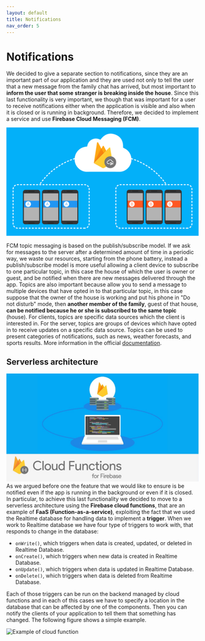 ```yaml
---
layout: default
title: Notifications
nav_order: 5
---
```

# Notifications

We decided to give a separate section to notifications, since they are an important part of our application and they are used not only to tell the user that a new message from the family chat has arrived, but most important to **inform the user that some stranger is breaking inside the house**. Since this last functionality is very important, we though that was important for a user to receive notifications either when the application is visible and also when it is closed or is running in background. Therefore, we decided to implement a service and use **Firebase Cloud Messaging (FCM)**.

![Cloud messaging](../images/cloud-messaging.png)

FCM topic messaging is based on the publish/subscribe model. If we ask for messages to the server after a determined amount of time in a periodic way, we waste our resources, starting from the phone battery, instead a publish/subscribe model is more useful allowing a client device to subscribe to one particular topic, in this case the house of which the user is owner or guest, and be notified when there are new messages delivered through the app. Topics are also important because allow you to send a message to multiple devices that have opted in to that particular topic, in this case suppose that the owner of the house is working and put his phone in "Do not disturb" mode, then **another member of the family**, guest of that house, **can be notified because he or she is subscribed to the same topic** (house). For clients, topics are specific data sources which the client is interested in. For the server, topics are groups of devices which have opted in to receive updates on a specific data source. Topics can be used to present categories of notifications, such as news, weather forecasts, and sports results. More information in the official [documentation](https://firebase.google.com/docs/cloud-messaging/android/topic-messaging).


## Serverless architecture

![Functions](../images/functions.jpg)
As we argued before one the feature that we would like to ensure is be notified even if the app is running in the background or even if it is closed. In particular, to achieve this last functionality we decided to move to a serverless architecture using the **Firebase cloud functions**, that are an example of **FaaS (Function-as-a-service)**, exploiting the fact that we used the Realtime database for handling data to implement a **trigger**. When we work to Realtime database we have four type of triggers to work with, that responds to change in the database:

- ```onWrite()```, which triggers when data is created, updated, or deleted in Realtime Database.
- ```onCreate()```, which triggers when new data is created in Realtime Database.
- ```onUpdate()```, which triggers when data is updated in Realtime Database.
- ```onDelete()```, which triggers when data is deleted from Realtime Database.

Each of those triggers can be run on the backend managed by cloud functions and in each of this cases we have to specify a location in the database that can be affected by one of the components. Then you can notify the clients of your application to tell them that something has changed. The following figure shows a simple example.

![Example of cloud function](../cloud-fun-example.png)
